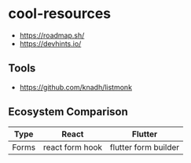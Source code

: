 # cool-resources

- https://roadmap.sh/
- https://devhints.io/
## Tools
- https://github.com/knadh/listmonk


## Ecosystem Comparison
| Type | React | Flutter |
|------|-------|---------|
| Forms| react form hook| flutter form builder |
